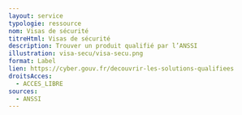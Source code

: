 ```yaml
---
layout: service
typologie: ressource
nom: Visas de sécurité
titreHtml: Visas de sécurité
description: Trouver un produit qualifié par l’ANSSI
illustration: visa-secu/visa-secu.png
format: Label
lien: https://cyber.gouv.fr/decouvrir-les-solutions-qualifiees
droitsAcces:
  - ACCES_LIBRE
sources:
  - ANSSI
---
```

